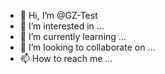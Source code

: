 - 👋 Hi, I’m @GZ-Test
- 👀 I’m interested in ...
- 🌱 I’m currently learning ...
- 💞️ I’m looking to collaborate on ...
- 📫 How to reach me ...

<!---
GZ-Test/GZ-Test is a ✨ special ✨ repository because its `README.md` (this file) appears on your GitHub profile.
You can click the Preview link to take a look at your changes.
--->

